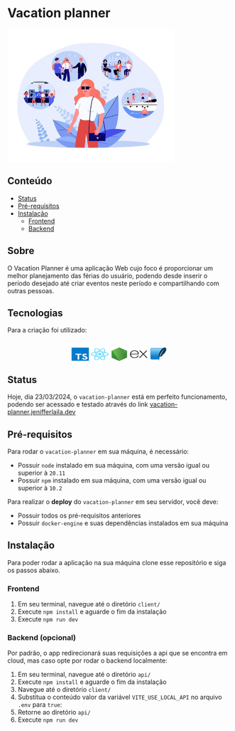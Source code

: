 # Vacation planner

<img align="center" height="300px" src="./client/public/images/pensando_ferias.jpg" alt="Ferias" />

## Conteúdo

- [Status](#status)
- [Pré-requisitos](#pré-requisitos)
- [Instalação](#instalação)
  - [Frontend](#frontend)
  - [Backend](#backend-opcional)

## Sobre

O Vacation Planner é uma aplicação Web cujo foco é proporcionar um melhor planejamento das férias do usuário, podendo desde inserir o período desejado até criar eventos neste período e compartilhando com outras pessoas.

## Tecnologias

Para a criação foi utilizado:
<div align="center" style="display: inline_block">
  <br>
  <img align="center" alt="Jeni-Ts" height="30" width="40" src="https://raw.githubusercontent.com/devicons/devicon/master/icons/typescript/typescript-original.svg">
  <img align="center" alt="Jeni-Reactjs" height="30" width="40" src="https://raw.githubusercontent.com/devicons/devicon/master/icons/react/react-original.svg">
  <img align="center" alt="Jeni-Nodejs" height="30" width="40" src="https://raw.githubusercontent.com/devicons/devicon/master/icons/nodejs/nodejs-original.svg">
  <img align="center" alt="Jeni-Expressjs" height="30" width="40" src="https://raw.githubusercontent.com/devicons/devicon/master/icons/express/express-original.svg">
  <img align="center" alt="Jeni-SQLite" height="30" width="40" src="https://raw.githubusercontent.com/devicons/devicon/master/icons/sqlite/sqlite-original.svg">
</div>


## Status

Hoje, dia 23/03/2024, o `vacation-planner` está em perfeito funcionamento, podendo ser acessado e testado através do link [vacation-planner.jenifferlaila.dev](https://vacation-planner.jenifferlaila.dev)

## Pré-requisitos

Para rodar o `vacation-planner` em sua máquina, é necessário:

- Possuir `node` instalado em sua máquina, com uma versão igual ou superior à `20.11`
- Possuir `npm` instalado em sua máquina, com uma versão igual ou superior à `10.2`

Para realizar o **deploy** do `vacation-planner` em seu servidor, você deve:

- Possuir todos os pré-requisitos anteriores
- Possuir `docker-engine` e suas dependências instalados em sua máquina

## Instalação

Para poder rodar a aplicação na sua máquina clone esse repositório e siga os passos abaixo.

### Frontend

1. Em seu terminal, navegue até o diretório `client/`
2. Execute `npm install` e aguarde o fim da instalação
3. Execute `npm run dev`

### Backend (opcional)

Por padrão, o app redirecionará suas requisições a api que se encontra em cloud, mas caso opte por rodar o backend localmente:

1. Em seu terminal, navegue até o diretório `api/`
2. Execute `npm install` e aguarde o fim da instalação
3. Navegue até o diretório `client/`
4. Substitua o conteúdo valor da variável `VITE_USE_LOCAL_API` no arquivo `.env` para `true`:
5. Retorne ao diretório `api/`
6. Execute `npm run dev`
